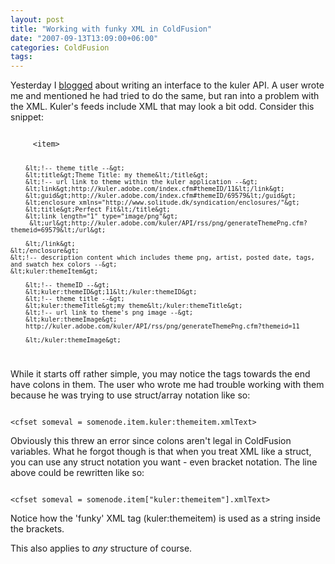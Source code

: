 ```yaml
---
layout: post
title: "Working with funky XML in ColdFusion"
date: "2007-09-13T13:09:00+06:00"
categories: ColdFusion 
tags: 
---
```


Yesterday I <a href="http://www.raymondcamden.com/index.cfm/2007/9/12/My-kul-CFC-Kuler-API-CFC">blogged</a> about writing an interface to the kuler API. A user wrote me and mentioned he had tried to do the same, but ran into a problem with the XML. Kuler's feeds include XML that may look a bit odd. Consider this snippet:

<code>
     &lt;item&gt;

        &lt;!-- theme title --&gt; 
        &lt;title&gt;Theme Title: my theme&lt;/title&gt; 
        &lt;!-- url link to theme within the kuler application --&gt; 
        &lt;link&gt;http://kuler.adobe.com/index.cfm#themeID/11&lt;/link&gt; 
        &lt;guid&gt;http://kuler.adobe.com/index.cfm#themeID/69579&lt;/guid&gt; 
        &lt;enclosure xmlns="http://www.solitude.dk/syndication/enclosures/"&gt; 
        &lt;title&gt;Perfect Fit&lt;/title&gt; 
        &lt;link length="1" type="image/png"&gt;
         &lt;url&gt;http://kuler.adobe.com/kuler/API/rss/png/generateThemePng.cfm?themeid=69579&lt;/url&gt; 

        &lt;/link&gt; 
    &lt;/enclosure&gt; 
    &lt;!-- description content which includes theme png, artist, posted date, tags, and swatch hex colors --&gt; 
    &lt;kuler:themeItem&gt;

        &lt;!-- themeID --&gt; 
        &lt;kuler:themeID&gt;11&lt;/kuler:themeID&gt; 
        &lt;!-- theme title --&gt; 
        &lt;kuler:themeTitle&gt;my theme&lt;/kuler:themeTitle&gt; 
        &lt;!-- url link to theme's png image --&gt; 
        &lt;kuler:themeImage&gt;
        http://kuler.adobe.com/kuler/API/rss/png/generateThemePng.cfm?themeid=11 

        &lt;/kuler:themeImage&gt;
</code>

While it starts off rather simple, you may notice the tags towards the end have colons in them. The user who wrote me had trouble working with them because he was trying to use struct/array notation like so:

<code>
&lt;cfset someval = somenode.item.kuler:themeitem.xmlText&gt;
</code>

Obviously this threw an error since colons aren't legal in ColdFusion variables. What he forgot though is that when you treat XML like a struct, you can use any struct notation you want - even bracket notation. The line above could be rewritten like so:

<code>
&lt;cfset someval = somenode.item["kuler:themeitem"].xmlText&gt;
</code>

Notice how the 'funky' XML tag (kuler:themeitem) is used as a string inside the brackets. 

This also applies to <i>any</i> structure of course.